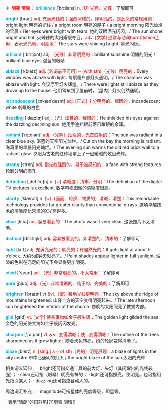 ☀ <font color="red">**明亮 清晰：**</font>
<font color="sky blue">**brilliance**</font> [ˈbrɪliəns]
<font color="#c00000">n. [U] 光亮、光辉：</font>了解即可

<font color="sky blue">**bright**</font> [braɪt] 
<font color="#c00000">adj. 充满光线的；强烈照耀的。即明亮的。是此义的常规用词：</font>bright light 明亮的光线 / a bright room 明亮的屋子 / a bright morning 阳光灿烂的早晨 / Her eyes were bright with tears. 她的双眼泪光闪闪。/ The sun shone bright and hot. 火辣辣的太阳耀眼夺目。<font color="#c00000">adv. [文学] 通常与动词burn和shine连用，表示光亮地、明亮地：</font>The stars were shining bright. 星光闪烁。

<font color="sky blue">**brilliant**</font> ['brɪljənt] 
<font color="#c00000">adj.（光线）非常明亮的：</font>brilliant sunshine 明媚的阳光 / brilliant blue eyes 湛蓝的眼睛
     
<font color="sky blue">**ablaze**</font> [əˈbleɪz]
<font color="#c00000">adj. [名词前不可用] ~ (with sth)（光线）明亮的：</font>Every window was ablaze with light. 每扇窗户都灯火通明。/ The chamber was ablaze with light. 会议厅里灯火辉煌。/ There were lights still ablaze as they drove up to the house. 他们驾车到了屋前时，（屋内）灯火仍然通明。

<font color="sky blue">**incandescent**</font> [ˌɪnkænˈdesnt]
<font color="#c00000">adj. [正式] 十分明亮的、耀眼的：</font>incandescent white 刺眼的白色         

<font color="sky blue">**dazzling**</font> [ˈdæzlɪŋ]
<font color="#c00000">adj.（光）炫目的、耀眼的：</font>He shielded his eyes against the dazzling declining sun. 他用手遮挡眼前落日耀眼的余晖。
           
<font color="sky blue">**radiant**</font> [ˈreɪdiənt]
<font color="#c00000">adj.（光照）灿烂的、光芒四射的：</font>The sun was radiant in a clear blue sky. 湛蓝的天空阳光灿烂。/ Out on the bay the morning is radiant. 海湾里的早晨阳光灿烂。/ The evening sun warms the old red brick wall to a radiant glow. 夕阳为古老的红砖墙罩上了一层暖暖的炫目光辉。

<font color="sky blue">**strong**</font> [strɒŋ] 
<font color="#c00000">adj. 指光线强烈的，易于被感知的：</font>a face with strong features 轮廓分明的面孔

<font color="sky blue">**definition**</font> [ˌdefɪˈnɪʃn]
<font color="#c00000">n. [U] 清晰度；清晰、分明：</font>The definition of the digital TV pictures is excellent. 数字电视图像的清晰度很高。

<font color="sky blue">**clarity**</font> [ˈklærəti]
<font color="#c00000">n. [U]（画面、轮廓、物质的）清晰，清楚：</font>This remarkable technology provides far greater clarity than conventional x-rays. 这项卓越技术的清晰度比常规的X光高得多。

<font color="sky blue">**clear**</font> [klɪə] 
<font color="#c00000">adj. 容易看到的：</font>The photo wasn’t very clear. 这张照片不太清晰。
           
<font color="sky blue">**distinct**</font> [dɪˈstɪŋkt]
<font color="#c00000">adj. 容易被看到的，如清楚的、清晰的：</font>了解即可

<font color="sky blue">**light**</font> [laɪt] 
<font color="#c00000">adj. 充满亮光的；明亮的；有自然光的：</font>It gets light at about 5 o’clock. 大约5点钟天就亮了。/ Paint shades appear lighter in full sunlight. 油漆的色彩在充足的阳光下会显得更加明亮。

<font color="sky blue">**vivid**</font> ['vɪvɪd] 
<font color="#c00000">adj.（光）非常明亮的。不太常用：</font>了解即可

<font color="sky blue">**pure**</font> [pjʊə] 
<font color="#c00000">adj.（光）非常清晰的、纯正的、完美的：</font>了解即可
                      
<font color="sky blue">**brighten**</font> [ˈbraɪtn]
<font color="#c00000">vt.&vi.（使）某地光线更明亮：</font>The sky above the ridge of mountains brightened. 山脊上方的天空变得明亮起来。/ The late afternoon sun brightened the interior of the church. 傍晚的太阳照亮了教堂内部。

<font color="sky blue">**gild**</font> [gɪld]
<font color="#c00000">vt. [文学] 使某事物如金子般生辉：</font>The golden light gilded the sea. 金色的阳光使大海如金子般闪闪发光。

<font color="sky blue">**sharpen**</font> ['ʃɑːpən] 
<font color="#c00000">vt.＆vi. 变得清晰；使…变得清晰：</font>The outline of the trees sharpened as it grew lighter. 随着天色转亮，树的轮廓变得清晰了。
           
<font color="sky blue">**blaze**</font> [bleɪz]
<font color="#c00000">n. [sing.] a ~ of sth（光的）明亮展现：</font>a blaze of lights in the city centre 市中心通明的灯火 / the bright blaze of the sun 太阳的光辉

相关词义延伸：
· bright还可指交通工具的前大灯，头灯（其闪耀出的光线较强）；
· clear还可指（眼睛）明亮有神的；
· light还可指照亮，使明亮。也可指用光指引某人；
· dazzling还可指炫目动人的。

周边词汇补充：
· magnitude可指星体的亮度等级，即星等。

· 表示“晴朗”的词群见[[11雨雪 阴晴]]
